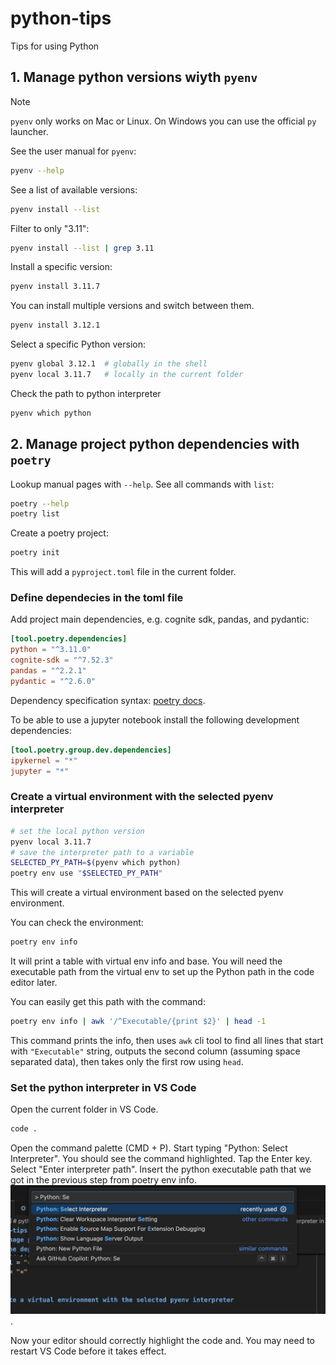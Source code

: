 # python-tips
Tips for using Python


## 1. Manage python versions wiyth `pyenv`
> [!NOTE]
> `pyenv` only works on Mac or Linux. On Windows you can use the official `py` launcher.

See the user manual for `pyenv`:
```bash
pyenv --help
```

See a list of available versions:
```bash
pyenv install --list
```

Filter to only "3.11":
```bash
pyenv install --list | grep 3.11
```

Install a specific version:
```bash
pyenv install 3.11.7
```

You can install multiple versions and switch between them.
```bash
pyenv install 3.12.1
```

Select a specific Python version:
```bash
pyenv global 3.12.1  # globally in the shell
pyenv local 3.11.7   # locally in the current folder
```

Check the path to python interpreter
```bash
pyenv which python
```

## 2. Manage project python dependencies with `poetry`
Lookup manual pages with `--help`. See all commands with `list`:
```bash
poetry --help
poetry list
```
Create a poetry project:
```bash
poetry init
```
This will add a `pyproject.toml` file in the current folder.

### Define dependecies in the toml file
Add project main dependencies, e.g. cognite sdk, pandas, and pydantic:
```toml
[tool.poetry.dependencies]
python = "^3.11.0"
cognite-sdk = "^7.52.3"
pandas = "^2.2.1"
pydantic = "^2.6.0"
```

Dependency specification syntax: [poetry docs](https://python-poetry.org/docs/dependency-specification/).

To be able to use a jupyter notebook install the following development dependencies:

```toml
[tool.poetry.group.dev.dependencies]
ipykernel = "*"
jupyter = "*"
```

### Create a virtual environment with the selected pyenv interpreter

```bash
# set the local python version
pyenv local 3.11.7
# save the interpreter path to a variable
SELECTED_PY_PATH=$(pyenv which python)
poetry env use "$SELECTED_PY_PATH"
```
This will create a virtual environment based on the selected pyenv environment.

You can check the environment:
```bash
poetry env info
```
It will print a table with virtual env info and base. You will need the executable path from the virtual env to set up the Python path in the code editor later.

You can easily get this path with the command:
```bash
poetry env info | awk '/^Executable/{print $2}' | head -1
```
This command prints the info, then uses `awk` cli tool to find all lines that start with `"Executable"` string, outputs the second column (assuming space separated data), then takes only the first row using `head`.

### Set the python interpreter in VS Code

Open the current folder in VS Code.
```bash
code .
```

Open the command palette (CMD + P). Start typing "Python: Select Interpreter". You should see the command highlighted. Tap the Enter key. Select "Enter interpreter path". Insert the python executable path that we got in the previous step from poetry env info.
![VS Code Command Palette with "Python: Select Interpreter" highlighted](vs_code_interpreter.png "VS Code Command Palette with 'Python: Select Interpreter' highlighted").

Now your editor should correctly highlight the code and. You may need to restart VS Code before it takes effect.
